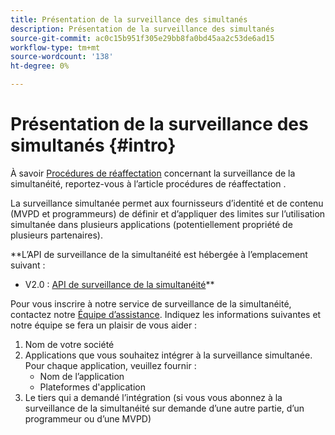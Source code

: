 ```yaml
---
title: Présentation de la surveillance des simultanés
description: Présentation de la surveillance des simultanés
source-git-commit: ac0c15b951f305e29bb8fa0bd45aa2c53de6ad15
workflow-type: tm+mt
source-wordcount: '138'
ht-degree: 0%

---
```



# Présentation de la surveillance des simultanés {#intro}

À savoir [Procédures de réaffectation](/help/concurrency-monitoring/cm-escalation-procedures.md) concernant la surveillance de la simultanéité, reportez-vous à l’article procédures de réaffectation .

La surveillance simultanée permet aux fournisseurs d’identité et de contenu (MVPD et programmeurs) de définir et d’appliquer des limites sur l’utilisation simultanée dans plusieurs applications (potentiellement propriété de plusieurs partenaires).

**L’API de surveillance de la simultanéité est hébergée à l’emplacement suivant :

* V2.0 : [API de surveillance de la simultanéité](http://docs.adobeptime.io/cm-api-v2/)**

Pour vous inscrire à notre service de surveillance de la simultanéité, contactez notre [Équipe d’assistance](mailto:tve-support@adobe.com). Indiquez les informations suivantes et notre équipe se fera un plaisir de vous aider :

1. Nom de votre société
1. Applications que vous souhaitez intégrer à la surveillance simultanée. Pour chaque application, veuillez fournir :
   * Nom de l’application
   * Plateformes d&#39;application
1. Le tiers qui a demandé l’intégration (si vous vous abonnez à la surveillance de la simultanéité sur demande d’une autre partie, d’un programmeur ou d’une MVPD)
